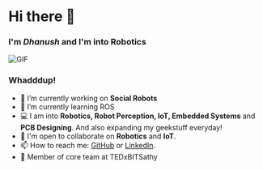 # Hi there 👋


### I'm *Dhanush* and I'm into Robotics






![GIF](https://media3.giphy.com/media/l3xgIANubxGWpbhjWs/giphy.gif?cid=ecf05e47iu26fay7ml3pqg3ronnbqpm9b5xnzc3m1v09k5h6&rid=giphy.gif)



### Whadddup!

- 🔭 I’m currently working on **Social Robots**
- 🌱 I’m currently learning ROS
- 💻 I am into **Robotics, Robot Perception, IoT, Embedded Systems** and **PCB Designing**. And also expanding my *<coughs>* geekstuff everyday!
- 💬 I'm open to collaborate on **Robotics** and **IoT**.
- 📫 How to reach me: [GitHub](https://www.github.com/dhanuzch) or [LinkedIn](https://www.linkedin.com/in/dhanushbakthavatchalam-12b299a7/).
- 🎯 Member of core team at TEDxBITSathy

